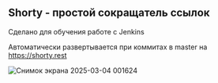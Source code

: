 ## Shorty - простой сокращатель ссылок

Сделано для обучения работе с Jenkins

Автоматически развертывается при коммитах в master на https://shorty.rest

![Снимок экрана 2025-03-04 001624](https://github.com/user-attachments/assets/860e8ea3-03d9-4a81-901d-c7a75104ad94)
